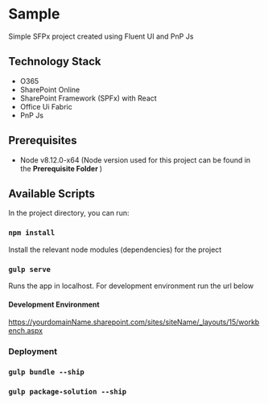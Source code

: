 # Sample

Simple SFPx project created using Fluent UI and PnP Js

## Technology Stack

- O365
- SharePoint Online
- SharePoint Framework (SPFx) with React
- Office Ui Fabric
- PnP Js

## Prerequisites

- Node v8.12.0-x64 (Node version used for this project can be found in the <b> Prerequisite Folder </b>)

## Available Scripts

In the project directory, you can run:

### `npm install`

Install the relevant node modules (dependencies) for the project<br />

### `gulp serve`

Runs the app in localhost. For development environment run the url below<br />

#### Development Environment

https://yourdomainName.sharepoint.com/sites/siteName/_layouts/15/workbench.aspx

### Deployment

### `gulp bundle --ship`

### `gulp package-solution --ship`

